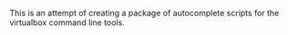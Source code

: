This is an attempt of creating a package of autocomplete scripts for the 
virtualbox command line tools.
